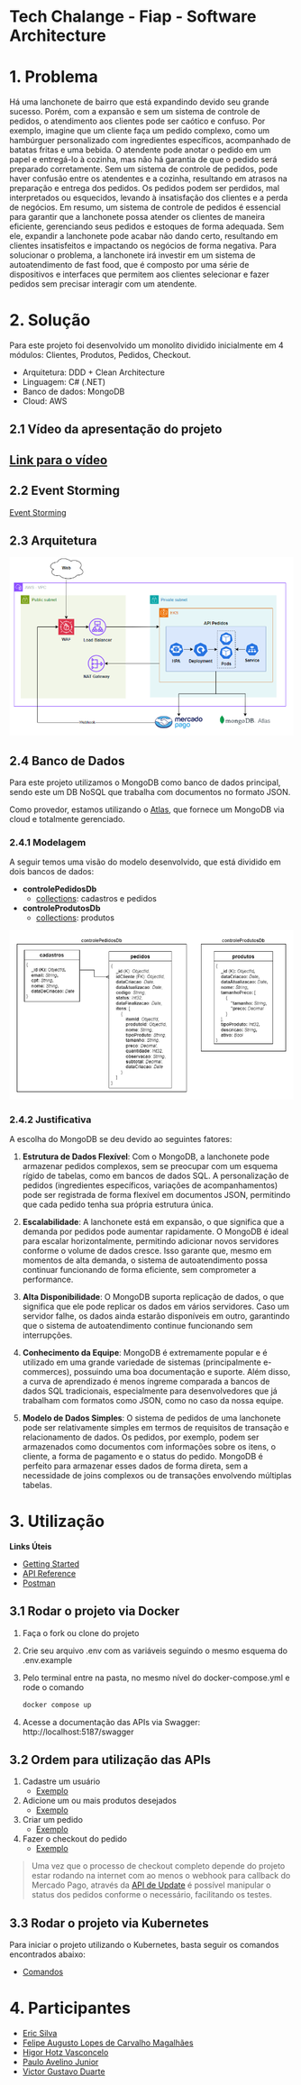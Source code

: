 # Tech Chalange - Fiap - Software Architecture

# 1. Problema
Há uma lanchonete de bairro que está expandindo devido seu grande sucesso. Porém, com a expansão e sem um sistema de controle de pedidos, o atendimento aos clientes pode ser caótico e confuso. Por exemplo, imagine que um cliente faça um pedido complexo, como um hambúrguer personalizado com ingredientes específicos, acompanhado de batatas fritas e uma bebida. O atendente pode anotar o pedido em um papel e entregá-lo à cozinha, mas não há garantia de que o pedido será preparado corretamente. Sem um sistema de controle de pedidos, pode haver confusão entre os atendentes e a cozinha, resultando em atrasos na preparação e entrega dos pedidos. Os pedidos podem ser perdidos, mal interpretados ou esquecidos, levando à insatisfação dos clientes e a perda de negócios. Em resumo, um sistema de controle de pedidos é essencial para garantir que a lanchonete possa atender os clientes de maneira eficiente, gerenciando seus pedidos e estoques de forma adequada. Sem ele, expandir a lanchonete pode acabar não dando certo, resultando em clientes insatisfeitos e impactando os negócios de forma negativa. Para solucionar o problema, a lanchonete irá investir em um sistema de autoatendimento de fast food, que é composto por uma série de dispositivos e interfaces que permitem aos clientes selecionar e fazer pedidos sem precisar interagir com um atendente.

# 2. Solução

Para este projeto foi desenvolvido um monolito dividido inicialmente em 4 módulos: Clientes, Produtos, Pedidos, Checkout.

- Arquitetura: DDD + Clean Architecture
- Linguagem: C# (.NET)
- Banco de dados: MongoDB
- Cloud: AWS

## 2.1 Vídeo da apresentação do projeto
## [Link para o vídeo](https://youtu.be/BmOhPfFHHNM?si=_AlrYWsA-HPdZXII)

## 2.2 Event Storming

[Event Storming](https://miro.com/app/board/uXjVKaMIl9E=/?share_link_id=532142133626)

## 2.3 Arquitetura

![Arquitetura](./assets/DesenhoArquiteturaFase2_v1.png)

## 2.4 Banco de Dados

Para este projeto utilizamos o MongoDB como banco de dados principal, sendo este um DB NoSQL que trabalha com documentos no formato JSON.

Como provedor, estamos utilizando o [Atlas](https://www.mongodb.com/pt-br/lp/cloud/atlas/try4), que fornece um MongoDB via cloud e totalmente gerenciado.

### 2.4.1 Modelagem

A seguir temos uma visão do modelo desenvolvido, que está dividido em dois bancos de dados:

- **controlePedidosDb**
    - <u>collections</u>: cadastros e pedidos
- **controleProdutosDb**
    -  <u>collections</u>: produtos

![Database](./assets/desenho-db.png)

### 2.4.2 Justificativa

A escolha do MongoDB se deu devido ao seguintes fatores:

1. **Estrutura de Dados Flexível**:
Com o MongoDB, a lanchonete pode armazenar pedidos complexos, sem se preocupar com um esquema rígido de tabelas, como em bancos de dados SQL. A personalização de pedidos (ingredientes específicos, variações de acompanhamentos) pode ser registrada de forma flexível em documentos JSON, permitindo que cada pedido tenha sua própria estrutura única.

2. **Escalabilidade**:
A lanchonete está em expansão, o que significa que a demanda por pedidos pode aumentar rapidamente. O MongoDB é ideal para escalar horizontalmente, permitindo adicionar novos servidores conforme o volume de dados cresce. Isso garante que, mesmo em momentos de alta demanda, o sistema de autoatendimento possa continuar funcionando de forma eficiente, sem comprometer a performance.

3. **Alta Disponibilidade**:
O MongoDB suporta replicação de dados, o que significa que ele pode replicar os dados em vários servidores. Caso um servidor falhe, os dados ainda estarão disponíveis em outro, garantindo que o sistema de autoatendimento continue funcionando sem interrupções.

4. **Conhecimento da Equipe**:
MongoDB é extremamente popular e é utilizado em uma grande variedade de sistemas (principalmente e-commerces), possuindo uma boa documentação e suporte. Além disso, a curva de aprendizado é menos íngreme comparada a bancos de dados SQL tradicionais, especialmente para desenvolvedores que já trabalham com formatos como JSON, como no caso da nossa equipe.

5. **Modelo de Dados Simples**:
O sistema de pedidos de uma lanchonete pode ser relativamente simples em termos de requisitos de transação e relacionamento de dados. Os pedidos, por exemplo, podem ser armazenados como documentos com informações sobre os itens, o cliente, a forma de pagamento e o status do pedido. MongoDB é perfeito para armazenar esses dados de forma direta, sem a necessidade de joins complexos ou de transações envolvendo múltiplas tabelas.

# 3. Utilização

**Links Úteis**

- [Getting Started](https://7soat-g28.apidocumentation.com/guide/getting-started)
- [API Reference](https://7soat-g28.apidocumentation.com/reference)
- [Postman](https://www.postman.com/altimetry-astronomer-96690638/workspace/tech-challenge-7soat)

## 3.1 Rodar o projeto via Docker

1. Faça o fork ou clone do projeto

2. Crie seu arquivo .env com as variáveis seguindo o mesmo esquema do .env.example

3. Pelo terminal entre na pasta, no mesmo nível do docker-compose.yml e rode o comando
    ```sh
    docker compose up
    ```
4. Acesse a documentação das APIs via Swagger: http://localhost:5187/swagger

## 3.2 Ordem para utilização das APIs

1. Cadastre um usuário
    - [Exemplo](https://www.postman.com/altimetry-astronomer-96690638/workspace/tech-challenge-7soat/request/34581742-a7f6b507-031d-403d-8e0f-4567707c3ffb?action=share&source=copy-link&creator=35038815&ctx=documentation)
2. Adicione um ou mais produtos desejados
    - [Exemplo](https://www.postman.com/altimetry-astronomer-96690638/workspace/tech-challenge-7soat/request/34581742-3492eb73-ae67-40ce-ad57-8ddabcf41281?action=share&source=copy-link&creator=35038815&ctx=documentation)
3. Criar um pedido
    - [Exemplo](https://www.postman.com/altimetry-astronomer-96690638/workspace/tech-challenge-7soat/request/34581742-d5bca302-9ce8-49b6-beac-5e35805b4f6b?action=share&source=copy-link&creator=35038815&ctx=documentation)
4. Fazer o checkout do pedido
    - [Exemplo](https://www.postman.com/altimetry-astronomer-96690638/workspace/tech-challenge-7soat/request/34581742-21c832f5-c6f2-4647-b04c-82f39e2c2007?action=share&source=copy-link&creator=35038815&ctx=documentation)

> Uma vez que o processo de checkout completo depende do projeto estar rodando na internet com ao menos o webhook para callback do Mercado Pago, através da [API de Update](https://www.postman.com/altimetry-astronomer-96690638/workspace/tech-challenge-7soat/request/34581742-f3e3fd97-0e61-4870-aa0d-476028c40db6?action=share&source=copy-link&creator=34581742&ctx=documentation) é possível manipular o status dos pedidos conforme o necessário, facilitando os testes.

## 3.3 Rodar o projeto via Kubernetes

Para iniciar o projeto utilizando o Kubernetes, basta seguir os comandos encontrados abaixo:
- [Comandos](./k8s/comandos.md)

# 4. Participantes

- [Eric Silva](https://github.com/ericdss)
- [Felipe Augusto Lopes de Carvalho Magalhães](https://github.com/ALCM-bit)
- [Higor Hotz Vasconcelo](https://github.com/highotz)
- [Paulo Avelino Junior](https://github.com/PauloAvelino)
- [Victor Gustavo Duarte](https://github.com/victorg-duarte)